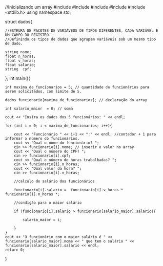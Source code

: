 //Inicializando um array
#include <iostream>
#include <iomanip>
#include <string>
#include <locale>
#include <stdlib.h> 
using namespace std;



struct dados{
	
	//ESTRURA DE PACOTES DE VARIÁVEOS DE TIPOS DIFERENTES, CADA VARIÁVEL É UM CAMPO DO REGISTRO.
	//Definindo os tipos de dados que agrupam variáveis sob um mesmo tipo de dado.
	
	string nome;
	float n_horas;
	float v_horas;
	float salario;
	string  cpf;
	
};
int main(){
	
	int maxima_de_funcionarios = 5; // quantidade de funcionários para serem solicitados, com limite de 5.
	
	dados funcionario[maxima_de_funcionarios]; // declaração do array
	
	int salario_maior  = 0; // soma
	
	cout << "Insira os dados dos 5 funcionários: " << endl;
	
	for (int i = 0; i < maxima_de_funcionarios; i++){
	    
		cout << "Funcionário " << i+1 << ":" << endl; //contador + 1 para informar o número do funcionarios.
		cout << "Qual o nome do funcionário? "; 
		cin >> funcionario[i].nome; // inserir o valor no array
		cout << "Qual o número do CPF? ";
		cin >> funcionario[i].cpf;
		cout << "Qual o número de horas trabalhadas? ";
		cin >> funcionario[i].n_horas;
		cout << "Qual valor da hora? ";
		cin >> funcionario[i].v_horas;
		
		//calculo do salário dos funcionários
		
		funcionario[i].salario =  funcionario[i].v_horas * funcionario[i].n_horas *;
		
		//condição para o maior salário
		
		if (funcionario[i].salario > funcionario[salario_maior].salario){
			
			salario_maior = i;
			
		}
	}
	cout << "O funcionário com o maior salário é " << funcionario[salario_maior].nome << " que tem o salário " << funcionario[salario_maior].salario << endl;
	return 0;
}
